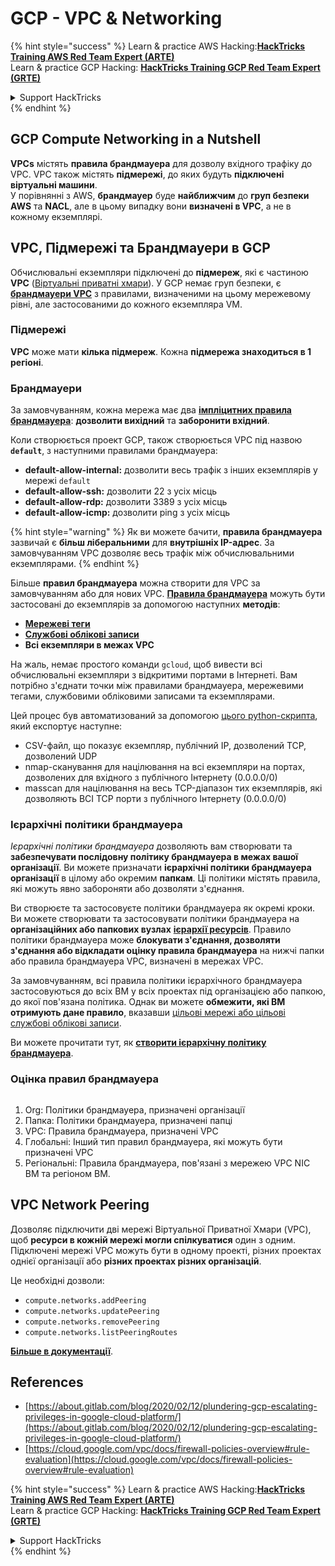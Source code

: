 # GCP - VPC & Networking

{% hint style="success" %}
Learn & practice AWS Hacking:<img src="../../../../.gitbook/assets/image (1) (1) (1).png" alt="" data-size="line">[**HackTricks Training AWS Red Team Expert (ARTE)**](https://training.hacktricks.xyz/courses/arte)<img src="../../../../.gitbook/assets/image (1) (1) (1).png" alt="" data-size="line">\
Learn & practice GCP Hacking: <img src="../../../../.gitbook/assets/image (2).png" alt="" data-size="line">[**HackTricks Training GCP Red Team Expert (GRTE)**<img src="../../../../.gitbook/assets/image (2).png" alt="" data-size="line">](https://training.hacktricks.xyz/courses/grte)

<details>

<summary>Support HackTricks</summary>

* Check the [**subscription plans**](https://github.com/sponsors/carlospolop)!
* **Join the** 💬 [**Discord group**](https://discord.gg/hRep4RUj7f) or the [**telegram group**](https://t.me/peass) or **follow** us on **Twitter** 🐦 [**@hacktricks\_live**](https://twitter.com/hacktricks_live)**.**
* **Share hacking tricks by submitting PRs to the** [**HackTricks**](https://github.com/carlospolop/hacktricks) and [**HackTricks Cloud**](https://github.com/carlospolop/hacktricks-cloud) github repos.

</details>
{% endhint %}

## **GCP Compute Networking in a Nutshell**

**VPCs** містять **правила брандмауера** для дозволу вхідного трафіку до VPC. VPC також містять **підмережі**, до яких будуть **підключені** **віртуальні машини**.\
У порівнянні з AWS, **брандмауер** буде **найближчим** до **груп безпеки AWS** та **NACL**, але в цьому випадку вони **визначені в VPC**, а не в кожному екземплярі.

## **VPC, Підмережі та Брандмауери в GCP**

Обчислювальні екземпляри підключені до **підмереж**, які є частиною **VPC** ([Віртуальні приватні хмари](https://cloud.google.com/vpc/docs/vpc)). У GCP немає груп безпеки, є [**брандмауери VPC**](https://cloud.google.com/vpc/docs/firewalls) з правилами, визначеними на цьому мережевому рівні, але застосованими до кожного екземпляра VM.

### Підмережі

**VPC** може мати **кілька підмереж**. Кожна **підмережа знаходиться в 1 регіоні**.

### Брандмауери

За замовчуванням, кожна мережа має два [**імпліцитних правила брандмауера**](https://cloud.google.com/vpc/docs/firewalls#default_firewall_rules): **дозволити вихідний** та **заборонити вхідний**.

Коли створюється проект GCP, також створюється VPC під назвою **`default`**, з наступними правилами брандмауера:

* **default-allow-internal:** дозволити весь трафік з інших екземплярів у мережі `default`
* **default-allow-ssh:** дозволити 22 з усіх місць
* **default-allow-rdp:** дозволити 3389 з усіх місць
* **default-allow-icmp:** дозволити ping з усіх місць

{% hint style="warning" %}
Як ви можете бачити, **правила брандмауера** зазвичай є **більш ліберальними** для **внутрішніх IP-адрес**. За замовчуванням VPC дозволяє весь трафік між обчислювальними екземплярами.
{% endhint %}

Більше **правил брандмауера** можна створити для VPC за замовчуванням або для нових VPC. [**Правила брандмауера**](https://cloud.google.com/vpc/docs/firewalls) можуть бути застосовані до екземплярів за допомогою наступних **методів**:

* [**Мережеві теги**](https://cloud.google.com/vpc/docs/add-remove-network-tags)
* [**Службові облікові записи**](https://cloud.google.com/vpc/docs/firewalls#serviceaccounts)
* **Всі екземпляри в межах VPC**

На жаль, немає простого команди `gcloud`, щоб вивести всі обчислювальні екземпляри з відкритими портами в Інтернеті. Вам потрібно з'єднати точки між правилами брандмауера, мережевими тегами, службовими обліковими записами та екземплярами.

Цей процес був автоматизований за допомогою [цього python-скрипта](https://gitlab.com/gitlab-com/gl-security/gl-redteam/gcp_firewall_enum), який експортує наступне:

* CSV-файл, що показує екземпляр, публічний IP, дозволений TCP, дозволений UDP
* nmap-сканування для націлювання на всі екземпляри на портах, дозволених для вхідного з публічного Інтернету (0.0.0.0/0)
* masscan для націлювання на весь TCP-діапазон тих екземплярів, які дозволяють ВСІ TCP порти з публічного Інтернету (0.0.0.0/0)

### Ієрархічні політики брандмауера <a href="#hierarchical-firewall-policies" id="hierarchical-firewall-policies"></a>

_Ієрархічні політики брандмауера_ дозволяють вам створювати та **забезпечувати послідовну політику брандмауера в межах вашої організації**. Ви можете призначати **ієрархічні політики брандмауера організації** в цілому або окремим **папкам**. Ці політики містять правила, які можуть явно забороняти або дозволяти з'єднання.

Ви створюєте та застосовуєте політики брандмауера як окремі кроки. Ви можете створювати та застосовувати політики брандмауера на **організаційних або папкових вузлах** [**ієрархії ресурсів**](https://cloud.google.com/resource-manager/docs/cloud-platform-resource-hierarchy). Правило політики брандмауера може **блокувати з'єднання, дозволяти з'єднання або відкладати оцінку правила брандмауера** на нижчі папки або правила брандмауера VPC, визначені в мережах VPC.

За замовчуванням, всі правила політики ієрархічного брандмауера застосовуються до всіх ВМ у всіх проектах під організацією або папкою, до якої пов'язана політика. Однак ви можете **обмежити, які ВМ отримують дане правило**, вказавши [цільові мережі або цільові службові облікові записи](https://cloud.google.com/vpc/docs/firewall-policies#targets).

Ви можете прочитати тут, як [**створити ієрархічну політику брандмауера**](https://cloud.google.com/vpc/docs/using-firewall-policies#gcloud).

### Оцінка правил брандмауера

<figure><img src="../../../../.gitbook/assets/image (2) (1).png" alt=""><figcaption></figcaption></figure>

1. Org: Політики брандмауера, призначені організації
2. Папка: Політики брандмауера, призначені папці
3. VPC: Правила брандмауера, призначені VPC
4. Глобальні: Інший тип правил брандмауера, які можуть бути призначені VPC
5. Регіональні: Правила брандмауера, пов'язані з мережею VPC NIC ВМ та регіоном ВМ.

## VPC Network Peering

Дозволяє підключити дві мережі Віртуальної Приватної Хмари (VPC), щоб **ресурси в кожній мережі могли спілкуватися** один з одним.\
Підключені мережі VPC можуть бути в одному проекті, різних проектах однієї організації або **різних проектах різних організацій**.

Це необхідні дозволи:

* `compute.networks.addPeering`
* `compute.networks.updatePeering`
* `compute.networks.removePeering`
* `compute.networks.listPeeringRoutes`

[**Більше в документації**](https://cloud.google.com/vpc/docs/vpc-peering).

## References

* [https://about.gitlab.com/blog/2020/02/12/plundering-gcp-escalating-privileges-in-google-cloud-platform/](https://about.gitlab.com/blog/2020/02/12/plundering-gcp-escalating-privileges-in-google-cloud-platform/)
* [https://cloud.google.com/vpc/docs/firewall-policies-overview#rule-evaluation](https://cloud.google.com/vpc/docs/firewall-policies-overview#rule-evaluation)

{% hint style="success" %}
Learn & practice AWS Hacking:<img src="../../../../.gitbook/assets/image (1) (1) (1).png" alt="" data-size="line">[**HackTricks Training AWS Red Team Expert (ARTE)**](https://training.hacktricks.xyz/courses/arte)<img src="../../../../.gitbook/assets/image (1) (1) (1).png" alt="" data-size="line">\
Learn & practice GCP Hacking: <img src="../../../../.gitbook/assets/image (2).png" alt="" data-size="line">[**HackTricks Training GCP Red Team Expert (GRTE)**<img src="../../../../.gitbook/assets/image (2).png" alt="" data-size="line">](https://training.hacktricks.xyz/courses/grte)

<details>

<summary>Support HackTricks</summary>

* Check the [**subscription plans**](https://github.com/sponsors/carlospolop)!
* **Join the** 💬 [**Discord group**](https://discord.gg/hRep4RUj7f) or the [**telegram group**](https://t.me/peass) or **follow** us on **Twitter** 🐦 [**@hacktricks\_live**](https://twitter.com/hacktricks_live)**.**
* **Share hacking tricks by submitting PRs to the** [**HackTricks**](https://github.com/carlospolop/hacktricks) and [**HackTricks Cloud**](https://github.com/carlospolop/hacktricks-cloud) github repos.

</details>
{% endhint %}
